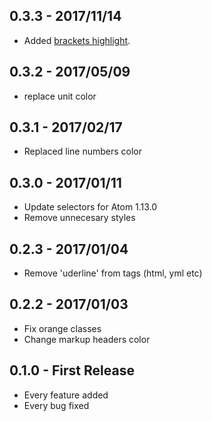 ## 0.3.3 - 2017/11/14
* Added [brackets highlight](https://github.com/atom/bracket-matcher/pull/290).

## 0.3.2 - 2017/05/09
* replace unit color

## 0.3.1 - 2017/02/17
* Replaced line numbers color

## 0.3.0 - 2017/01/11
* Update selectors for Atom 1.13.0
* Remove unnecesary styles

## 0.2.3 - 2017/01/04
* Remove 'uderline' from tags (html, yml etc)

## 0.2.2 - 2017/01/03
* Fix orange classes
* Change markup headers color

## 0.1.0 - First Release
* Every feature added
* Every bug fixed
